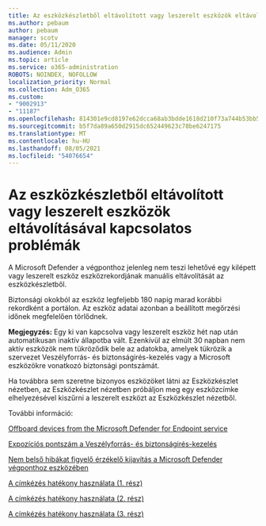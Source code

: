 ```yaml
---
title: Az eszközkészletből eltávolított vagy leszerelt eszközök eltávolításával kapcsolatos problémák
ms.author: pebaum
author: pebaum
manager: scotv
ms.date: 05/11/2020
ms.audience: Admin
ms.topic: article
ms.service: o365-administration
ROBOTS: NOINDEX, NOFOLLOW
localization_priority: Normal
ms.collection: Adm_O365
ms.custom:
- "9002913"
- "11187"
ms.openlocfilehash: 814301e9cd8197e62dcca68ab3bdde1618d210f73a744b53bb5af7b861eb02bf
ms.sourcegitcommit: b5f7da89a650d2915dc652449623c78be6247175
ms.translationtype: MT
ms.contentlocale: hu-HU
ms.lasthandoff: 08/05/2021
ms.locfileid: "54076654"
---
```

# <a name="issues-with-removing-an-offboarded-or-decommissioned-device-from-the-device-inventory"></a>Az eszközkészletből eltávolított vagy leszerelt eszközök eltávolításával kapcsolatos problémák

A Microsoft Defender a végponthoz jelenleg nem teszi lehetővé egy kilépett vagy leszerelt eszköz eszközrekordjának manuális eltávolítását az eszközkészletből.

Biztonsági okokból az eszköz legfeljebb 180 napig marad korábbi rekordként a portálon. Az eszköz adatai azonban a beállított megőrzési időnek megfelelően törlődnek.

**Megjegyzés:** Egy ki van kapcsolva vagy leszerelt eszköz hét nap után automatikusan inaktív állapotba vált.  Ezenkívül az elmúlt 30 napban nem aktív eszközök nem tükröződik bele az adatokba, amelyek tükrözik a szervezet Veszélyforrás- és biztonságirés-kezelés vagy a Microsoft eszközökre vonatkozó biztonsági pontszámát.
 
Ha továbbra sem szeretne bizonyos eszközöket látni az Eszközkészlet nézetben, az Eszközkészlet nézetben próbáljon meg egy eszközcímke elhelyezésével kiszűrni a leszerelt eszközt az Eszközkészlet nézetből.

További információ:

[Offboard devices from the Microsoft Defender for Endpoint service](/microsoft-365/security/defender-endpoint/offboard-machines.md)

[Expozíciós pontszám a Veszélyforrás- és biztonságirés-kezelés](/microsoft-365/security/defender-endpoint/tvm-exposure-score.md)

[Nem belső hibákat figyelő érzékelő kijavítás a Microsoft Defender végponthoz eszközében](/microsoft-365/security/defender-endpoint/fix-unhealthy-sensors#inactive-devices.md)

[A címkézés hatékony használata (1. rész)](https://techcommunity.microsoft.com/t5/microsoft-defender-for-endpoint/how-to-use-tagging-effectively-part-1/ba-p/1964058)

[A címkézés hatékony használata (2. rész)](https://techcommunity.microsoft.com/t5/microsoft-defender-for-endpoint/how-to-use-tagging-effectively-part-2/ba-p/1962008)

[A címkézés hatékony használata (3. rész)](https://techcommunity.microsoft.com/t5/microsoft-defender-for-endpoint/how-to-use-tagging-effectively-part-3/ba-p/1964073)




